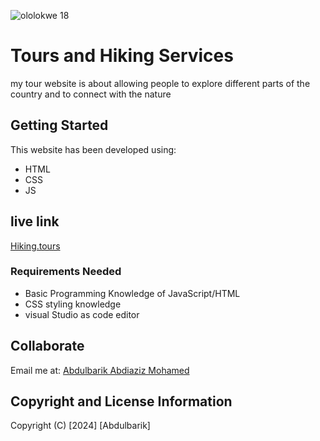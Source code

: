 
![ololokwe 18](https://github.com/Abdulbariky/my-tours-website/assets/162283176/c4a79510-6bde-4521-83ea-6171684053dd)

# Tours and Hiking Services

my tour website is about allowing people to explore different parts of the country and to connect with the nature

## Getting Started
This website has been developed using:

* HTML
* CSS
* JS

## live link

[Hiking.tours](https://abdulbariky.github.io/my-tours-website)
 
 ### Requirements Needed

 - Basic Programming Knowledge of JavaScript/HTML
 - CSS styling knowledge
 - visual Studio as code editor

 ## Collaborate
 Email me at: [Abdulbarik Abdiaziz Mohamed](abdulbariky000@gmail.com)

 ## Copyright and License Information
Copyright (C) [2024] [Abdulbarik]
